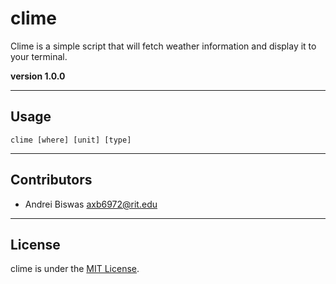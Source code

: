 # clime
Clime is a simple script that will fetch weather information and display it to your terminal.

**version 1.0.0**

---

## Usage

```shell
clime [where] [unit] [type]
```

---

## Contributors
- Andrei Biswas <axb6972@rit.edu>

---

## License
clime is under the [MIT License](https://github.com/codeabiswas/clime_cli/blob/develop/LICENSE).